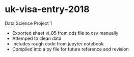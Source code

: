 # uk-visa-entry-2018
Data Science Project 1

- Exported sheet vi_05 from ods file to csv manually
- Attemped to clean data
- Includes rough code from jupyter notebook
- Compiled into a py file for future reference and revision
